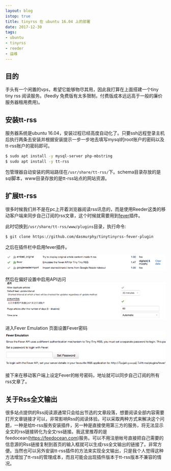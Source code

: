 ```yaml
---
layout: blog
istop: true
title: tinyrss 在 ubuntu 16.04 上的部署
date: 2017-12-30
tags:
- ubuntu
- tinyrss
- reeder
- 运维
---
```


## 目的

手头有一个闲置的vps，希望它能够物尽其用，因此我打算在上面搭建一个tiny tiny rss 阅读服务。(feedly 免费版有太多限制，付费版成本远远高于一般的廉价服务器租用费用)。

## 安装tt-rss
服务器系统是ubuntu 16.04，安装过程已经高度自动化了。只要ssh远程登录主机后执行两条去安装并根据安装提示一步一步地去填写mysql的root账户的密码以及tt-rss账户的密码即可。


``` bash
$ sudo apt install -y mysql-server php-mbstring
$ sudo apt install -y tt-rss
```

包管理器自动安装的网站路径在```/usr/share/tt-rss/```下。schema目录存放的是sql脚本，www目录存放的是tt-rss站点的网站资源。

## 扩展tt-rss

很多时候我们并不是在pc上开着浏览器阅读rss讯息的，而是使用Reeder这类的移动客户端来同步自己订阅的rss文章，这个时候就需要用到[fever](https://github.com/dasmurphy/tinytinyrss-fever-plugin)插件。

此时切换到```/usr/share/tt-rss/www/plugins```目录，执行命令:
``` bash
$ git clone https://github.com/dasmurphy/tinytinyrss-fever-plugin
```
之后在插件栏中启用fever插件。

![](/images/2017-12-29-ttrssdeploy-1.png)

然后在偏好设置中启用API访问
![](/images/2017-12-29-ttrssdeploy-2.png)

进入Fever Emulation 页面设置Fever密码
![](/images/2017-12-29-ttrssdeploy-3.png)

接下来在移动客户端上设定Fever的帐号密码，地址就可以同步自己订阅的所有rss文章了。

## 关于Rss全文输出

很多站点提供的Rss阅读源通常只会给出节选的文章段落，想要阅读全部内容需要打开文章链接才可以，非常影响Rss的阅读体验。可以采取两种方式来解决这个问题，一种是给tt-rss服务安装插件，另一种是直接使用第三方的服务，将无法显示全文的rss链接转化为全文rss链接。我这里推荐的是feedocean(https://feedocean.com)服务。可以不用注册帐号直接把自己需要的信息源的Rss链接复制到首页的输入框就可以生成rss全文输出的链接了。非常方便。当然也可以另外安装tt-rss插件的方法来实现全文输出，只是我个人觉得这种方法增加了tt-rss的管理成本，而且可能会出现插件版本于tt-rss版本不兼容的情况。


